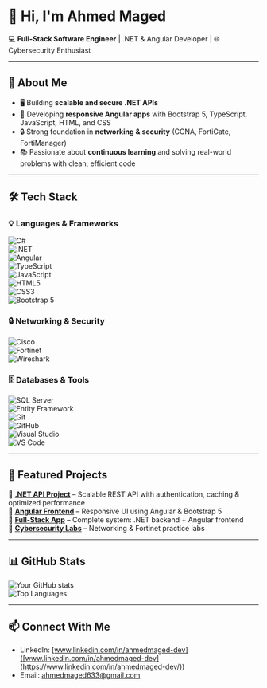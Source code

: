# 👋 Hi, I'm Ahmed Maged

💻 **Full-Stack Software Engineer** | .NET & Angular Developer | 🌐 Cybersecurity Enthusiast  

---

## 🚀 About Me
- 🖥️ Building **scalable and secure .NET APIs**  
- 🎨 Developing **responsive Angular apps** with Bootstrap 5, TypeScript, JavaScript, HTML, and CSS  
- 🔒 Strong foundation in **networking & security** (CCNA, FortiGate, FortiManager)  
- 📚 Passionate about **continuous learning** and solving real-world problems with clean, efficient code  

---

## 🛠️ Tech Stack

### 💡 Languages & Frameworks  
![C#](https://img.shields.io/badge/C%23-239120?style=for-the-badge&logo=c-sharp&logoColor=white)  
![.NET](https://img.shields.io/badge/.NET-512BD4?style=for-the-badge&logo=dotnet&logoColor=white)  
![Angular](https://img.shields.io/badge/Angular-DD0031?style=for-the-badge&logo=angular&logoColor=white)  
![TypeScript](https://img.shields.io/badge/TypeScript-3178C6?style=for-the-badge&logo=typescript&logoColor=white)  
![JavaScript](https://img.shields.io/badge/JavaScript-F7DF1E?style=for-the-badge&logo=javascript&logoColor=black)  
![HTML5](https://img.shields.io/badge/HTML5-E34F26?style=for-the-badge&logo=html5&logoColor=white)  
![CSS3](https://img.shields.io/badge/CSS3-1572B6?style=for-the-badge&logo=css3&logoColor=white)  
![Bootstrap 5](https://img.shields.io/badge/Bootstrap-7952B3?style=for-the-badge&logo=bootstrap&logoColor=white)  

### 🔒 Networking & Security  
![Cisco](https://img.shields.io/badge/Cisco-1BA0D7?style=for-the-badge&logo=cisco&logoColor=white)  
![Fortinet](https://img.shields.io/badge/Fortinet-EE3124?style=for-the-badge&logo=fortinet&logoColor=white)  
![Wireshark](https://img.shields.io/badge/Wireshark-1679A7?style=for-the-badge&logo=wireshark&logoColor=white)  

### 🗄️ Databases & Tools  
![SQL Server](https://img.shields.io/badge/SQL%20Server-CC2927?style=for-the-badge&logo=microsoftsqlserver&logoColor=white)  
![Entity Framework](https://img.shields.io/badge/Entity%20Framework-512BD4?style=for-the-badge&logo=.net&logoColor=white)  
![Git](https://img.shields.io/badge/Git-F05032?style=for-the-badge&logo=git&logoColor=white)  
![GitHub](https://img.shields.io/badge/GitHub-181717?style=for-the-badge&logo=github&logoColor=white)  
![Visual Studio](https://img.shields.io/badge/Visual%20Studio-5C2D91?style=for-the-badge&logo=visualstudio&logoColor=white)  
![VS Code](https://img.shields.io/badge/VS%20Code-007ACC?style=for-the-badge&logo=visualstudiocode&logoColor=white)  

---

## 📌 Featured Projects
🔹 [**.NET API Project**](#) – Scalable REST API with authentication, caching & optimized performance  
🔹 [**Angular Frontend**](#) – Responsive UI using Angular & Bootstrap 5  
🔹 [**Full-Stack App**](#) – Complete system: .NET backend + Angular frontend  
🔹 [**Cybersecurity Labs**](#) – Networking & Fortinet practice labs  

---

## 📊 GitHub Stats
![Your GitHub stats](https://github-readme-stats.vercel.app/api?username=Ahmed-Maged-Mohamed&show_icons=true&theme=radical)  
![Top Languages](https://github-readme-stats.vercel.app/api/top-langs/?username=Ahmed-Maged-Mohamed&layout=compact&theme=radical)  

---

## 📫 Connect With Me
- LinkedIn: [www.linkedin.com/in/ahmedmaged-dev]([www.linkedin.com/in/ahmedmaged-dev](https://www.linkedin.com/in/ahmedmaged-dev/))  
- Email: [ahmedmaged633@gmail.com](mailto:ahmedmaged633@gmail.com)  
